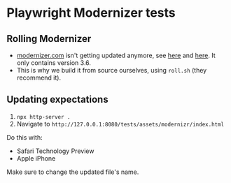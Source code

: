 # Playwright Modernizer tests

## Rolling Modernizer

- [modernizer.com](modernizer.com) isn't getting updated anymore, see [here](https://github.com/Modernizr/Modernizr/issues/2490) and [here](https://github.com/Modernizr/Modernizr/commit/db96bdaff995a1d4abccb0dc69c77db7b47ad614). It only contains version 3.6.
- This is why we build it from source ourselves, using `roll.sh` (they recommend it).

## Updating expectations

1. `npx http-server .`
1. Navigate to `http://127.0.0.1:8080/tests/assets/modernizr/index.html`

Do this with:

- Safari Technology Preview
- Apple iPhone

Make sure to change the updated file's name.

